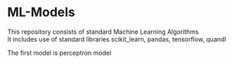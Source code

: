 # ML-Models

This repository consists of standard Machine Learning Algorithms<br>
It includes use of standard libraries scikit_learn, pandas, tensorflow, quandl

The first model is perceptron model
